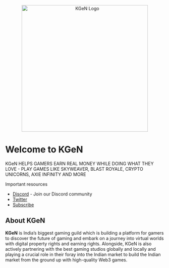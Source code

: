<p align="center">
  <img src="https://prod-image-bucket.kgen.io/assets/kgen-logo.jpg" alt="KGeN Logo" width="400">
</p>

# Welcome to KGeN

KGeN HELPS GAMERS EARN REAL MONEY WHILE DOING WHAT THEY LOVE - PLAY GAMES LIKE SKYWEAVER, BLAST ROYALE, CRYPTO UNICORNS, AXIE INFINITY AND MORE

Important resources

- [Discord](https://discord.gg/kgen) - Join our Discord community
- [Twitter]([https://twitter.com/IndiGG_DAO](https://twitter.com/KGeN_IO))
- [Subscribe](https://substack.com/@kgen)

## About KGeN

**KGeN** is India’s biggest gaming guild which is building a platform for gamers to discover the future of gaming and embark on a journey into virtual worlds with digital property rights and earning rights. Alongside, KGeN is also actively partnering with the best gaming studios globally and locally and playing a crucial role in their foray into the Indian market to build the Indian market from the ground up with high-quality Web3 games.
